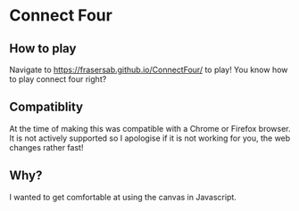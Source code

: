# Connect Four
## How to play
Navigate to https://frasersab.github.io/ConnectFour/ to play!
You know how to play connect four right?

## Compatiblity
At the time of making this was compatible with a Chrome or Firefox browser. It is not actively supported so I apologise if it is not working for you, the web changes rather fast!

## Why?
I wanted to get comfortable at using the canvas in Javascript.
